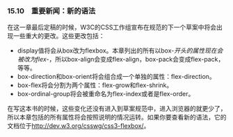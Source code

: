 ### 15.10　重要新闻：新的语法

在这一章最后定稿的时候，W3C的CSS工作组宣布在规范的下一个草案中将会出现一些重大的更改。这些更改包括：

+ display值将会从box改为flexbox。本章列出的所有以box-*开头的属性现在会被改为flex-*，所以box-align会变成flex-align，box-pack会变成flex-pack，等等。
+ box-direction和box-orient将会组合成一个单独的属性：flex-direction。
+ box-flex将会分割为两个属性：flex-grow和flex-shrink。
+ box-ordinal-group将会被重命名为flex-index或者是flex-order。

在写这本书的时候，这些变化还没有进入到草案规范中，进入浏览器的就更少了，所以本章包括的所有属性将会按照说明的情况运转。如果你要查看新的语法，它的文档位于<a class="my_markdown" href="['http://dev.w3.org/csswg/css3-flexbox/']">http://dev.w3.org/csswg/css3-flexbox/</a>。

